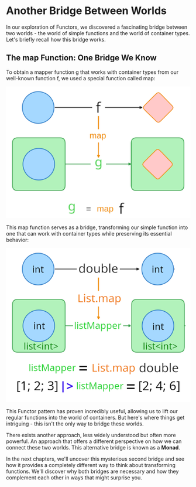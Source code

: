 # Another Bridge Between Worlds

In our exploration of Functors, we discovered a fascinating bridge between two worlds - the world of simple functions and the world of container types. Let's briefly recall how this bridge works.

## The map Function: One Bridge We Know

To obtain a mapper function g that works with container types from our well-known function f, we used a special function called map:

![image](https://raw.githubusercontent.com/ken-okabe/web-images5/main/img_1745662189198.png)

This map function serves as a bridge, transforming our simple function into one that can work with container types while preserving its essential behavior:

![image](https://raw.githubusercontent.com/ken-okabe/web-images5/main/img_1745674924332.png)

This Functor pattern has proven incredibly useful, allowing us to lift our regular functions into the world of containers. But here's where things get intriguing - this isn't the only way to bridge these worlds.

There exists another approach, less widely understood but often more powerful. An approach that offers a different perspective on how we can connect these two worlds. This alternative bridge is known as a **Monad**.

In the next chapters, we'll uncover this mysterious second bridge and see how it provides a completely different way to think about transforming functions. We'll discover why both bridges are necessary and how they complement each other in ways that might surprise you. 